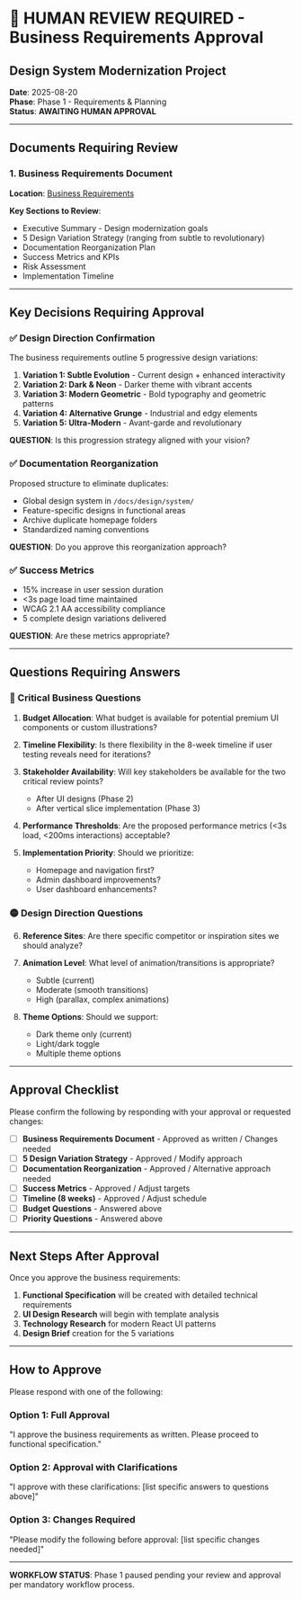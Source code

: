 # 🚨 HUMAN REVIEW REQUIRED - Business Requirements Approval

## Design System Modernization Project
**Date**: 2025-08-20  
**Phase**: Phase 1 - Requirements & Planning  
**Status**: **AWAITING HUMAN APPROVAL**

---

## Documents Requiring Review

### 1. Business Requirements Document
**Location**: [Business Requirements](/home/chad/repos/witchcityrope-react/docs/functional-areas/design-refresh/new-work/2025-08-20-modernization/requirements/business-requirements.md)

**Key Sections to Review**:
- Executive Summary - Design modernization goals
- 5 Design Variation Strategy (ranging from subtle to revolutionary)
- Documentation Reorganization Plan
- Success Metrics and KPIs
- Risk Assessment
- Implementation Timeline

---

## Key Decisions Requiring Approval

### ✅ Design Direction Confirmation
The business requirements outline 5 progressive design variations:

1. **Variation 1: Subtle Evolution** - Current design + enhanced interactivity
2. **Variation 2: Dark & Neon** - Darker theme with vibrant accents  
3. **Variation 3: Modern Geometric** - Bold typography and geometric patterns
4. **Variation 4: Alternative Grunge** - Industrial and edgy elements
5. **Variation 5: Ultra-Modern** - Avant-garde and revolutionary

**QUESTION**: Is this progression strategy aligned with your vision?

### ✅ Documentation Reorganization
Proposed structure to eliminate duplicates:
- Global design system in `/docs/design/system/`
- Feature-specific designs in functional areas
- Archive duplicate homepage folders
- Standardized naming conventions

**QUESTION**: Do you approve this reorganization approach?

### ✅ Success Metrics
- 15% increase in user session duration
- <3s page load time maintained
- WCAG 2.1 AA accessibility compliance
- 5 complete design variations delivered

**QUESTION**: Are these metrics appropriate?

---

## Questions Requiring Answers

### 🔴 Critical Business Questions

1. **Budget Allocation**: What budget is available for potential premium UI components or custom illustrations?

2. **Timeline Flexibility**: Is there flexibility in the 8-week timeline if user testing reveals need for iterations?

3. **Stakeholder Availability**: Will key stakeholders be available for the two critical review points?
   - After UI designs (Phase 2)
   - After vertical slice implementation (Phase 3)

4. **Performance Thresholds**: Are the proposed performance metrics (<3s load, <200ms interactions) acceptable?

5. **Implementation Priority**: Should we prioritize:
   - Homepage and navigation first?
   - Admin dashboard improvements?
   - User dashboard enhancements?

### 🟡 Design Direction Questions

6. **Reference Sites**: Are there specific competitor or inspiration sites we should analyze?

7. **Animation Level**: What level of animation/transitions is appropriate?
   - Subtle (current)
   - Moderate (smooth transitions)
   - High (parallax, complex animations)

8. **Theme Options**: Should we support:
   - Dark theme only (current)
   - Light/dark toggle
   - Multiple theme options

---

## Approval Checklist

Please confirm the following by responding with your approval or requested changes:

- [ ] **Business Requirements Document** - Approved as written / Changes needed
- [ ] **5 Design Variation Strategy** - Approved / Modify approach
- [ ] **Documentation Reorganization** - Approved / Alternative approach needed
- [ ] **Success Metrics** - Approved / Adjust targets
- [ ] **Timeline (8 weeks)** - Approved / Adjust schedule
- [ ] **Budget Questions** - Answered above
- [ ] **Priority Questions** - Answered above

---

## Next Steps After Approval

Once you approve the business requirements:

1. **Functional Specification** will be created with detailed technical requirements
2. **UI Design Research** will begin with template analysis
3. **Technology Research** for modern React UI patterns
4. **Design Brief** creation for the 5 variations

---

## How to Approve

Please respond with one of the following:

### Option 1: Full Approval
"I approve the business requirements as written. Please proceed to functional specification."

### Option 2: Approval with Clarifications
"I approve with these clarifications: [list specific answers to questions above]"

### Option 3: Changes Required
"Please modify the following before approval: [list specific changes needed]"

---

**WORKFLOW STATUS**: Phase 1 paused pending your review and approval per mandatory workflow process.